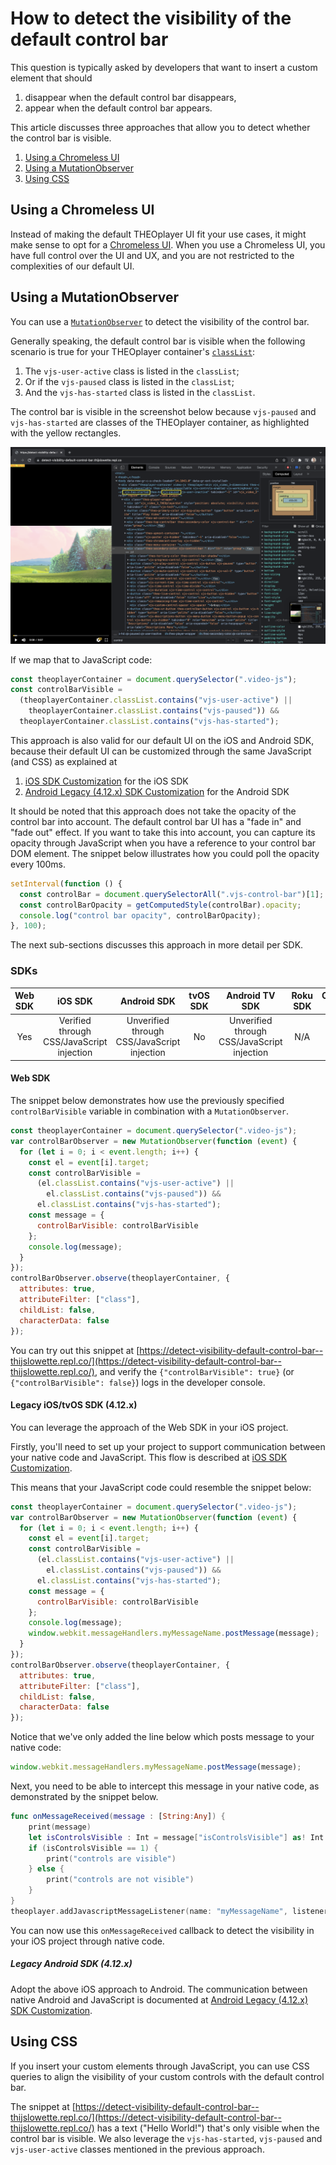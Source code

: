 # How to detect the visibility of the default control bar

This question is typically asked by developers that want to insert a custom element that should

1. disappear when the default control bar disappears,
2. appear when the default control bar appears.

This article discusses three approaches that allow you to detect whether the control bar is visible.

1. [Using a Chromeless UI](#using-a-chromeless-ui)
2. [Using a MutationObserver](#using-a-mutationobserver)
3. [Using CSS](#using-css)

## Using a Chromeless UI

Instead of making the default THEOplayer UI fit your use cases,
it might make sense to opt for a [Chromeless UI](06-how-to-build-chromeless-ui.md).
When you use a Chromeless UI, you have full control over the UI and UX,
and you are not restricted to the complexities of our default UI.

## Using a MutationObserver

You can use a [`MutationObserver`](https://developer.mozilla.org/en-US/docs/Web/API/MutationObserver) to detect the visibility of the control bar.

Generally speaking, the default control bar is visible when the following scenario is true for your THEOplayer container's [`classList`](https://developer.mozilla.org/en-US/docs/Web/API/Element/classList):

1. The `vjs-user-active` class is listed in the `classList`;
2. Or if the `vjs-paused` class is listed in the `classList`;
3. And the `vjs-has-started` class is listed in the `classList`.

The control bar is visible in the screenshot below because `vjs-paused` and `vjs-has-started` are classes of the THEOplayer container,
as highlighted with the yellow rectangles.

![](../../assets/img/ui-control-bar-visibile.png)

If we map that to JavaScript code:

```javascript
const theoplayerContainer = document.querySelector(".video-js");
const controlBarVisible =
  (theoplayerContainer.classList.contains("vjs-user-active") ||
    theoplayerContainer.classList.contains("vjs-paused")) &&
  theoplayerContainer.classList.contains("vjs-has-started");
```

This approach is also valid for our default UI on the iOS and Android SDK,
because their default UI can be customized through the same JavaScript (and CSS) as explained at

1. [iOS SDK Customization](../../../theoplayer_versioned_docs/version-v4/getting-started/01-sdks/03-ios-legacy-v4/01-ios-sdk-customization.md) for the iOS SDK
2. [Android Legacy (4.12.x) SDK Customization](../../../theoplayer_versioned_docs/version-v4/getting-started/01-sdks/02-android-legacy-v4/01-android-sdk-customization.md) for the Android SDK

It should be noted that this approach does not take the opacity of the control bar into account.
The default control bar UI has a "fade in" and "fade out" effect.
If you want to take this into account, you can capture its opacity through JavaScript when you have a reference to your control bar DOM element.
The snippet below illustrates how you could poll the opacity every 100ms.

```javascript
setInterval(function () {
  const controlBar = document.querySelectorAll(".vjs-control-bar")[1];
  const controlBarOpacity = getComputedStyle(controlBar).opacity;
  console.log("control bar opacity", controlBarOpacity);
}, 100);
```

The next sub-sections discusses this approach in more detail per SDK.

### SDKs

| Web SDK |                  iOS SDK                  |                 Android SDK                 | tvOS SDK |               Android TV SDK                | Roku SDK | Chromecast SDK |
| :-----: | :---------------------------------------: | :-----------------------------------------: | :------: | :-----------------------------------------: | :------: | :------------: |
|   Yes   | Verified through CSS/JavaScript injection | Unverified through CSS/JavaScript injection |    No    | Unverified through CSS/JavaScript injection |   N/A    |      N/A       |

#### Web SDK

The snippet below demonstrates how use the previously specified `controlBarVisible` variable in combination with a `MutationObserver`.

```javascript
const theoplayerContainer = document.querySelector(".video-js");
var controlBarObserver = new MutationObserver(function (event) {
  for (let i = 0; i < event.length; i++) {
    const el = event[i].target;
    const controlBarVisible =
      (el.classList.contains("vjs-user-active") ||
        el.classList.contains("vjs-paused")) &&
      el.classList.contains("vjs-has-started");
    const message = {
      controlBarVisible: controlBarVisible
    };
    console.log(message);
  }
});
controlBarObserver.observe(theoplayerContainer, {
  attributes: true,
  attributeFilter: ["class"],
  childList: false,
  characterData: false
});
```

You can try out this snippet at [https://detect-visibility-default-control-bar--thijslowette.repl.co/](https://detect-visibility-default-control-bar--thijslowette.repl.co/),
and verify the `{"controlBarVisible": true}` (or `{"controlBarVisible": false}`) logs in the developer console.

#### Legacy iOS/tvOS SDK (4.12.x)

You can leverage the approach of the Web SDK in your iOS project.

Firstly, you'll need to set up your project to support communication between your native code and JavaScript.
This flow is described at [iOS SDK Customization](../../../theoplayer_versioned_docs/version-v4/getting-started/01-sdks/03-ios-legacy-v4/01-ios-sdk-customization.md).

This means that your JavaScript code could resemble the snippet below:

```javascript
const theoplayerContainer = document.querySelector(".video-js");
var controlBarObserver = new MutationObserver(function (event) {
  for (let i = 0; i < event.length; i++) {
    const el = event[i].target;
    const controlBarVisible =
      (el.classList.contains("vjs-user-active") ||
        el.classList.contains("vjs-paused")) &&
      el.classList.contains("vjs-has-started");
    const message = {
      controlBarVisible: controlBarVisible
    };
    console.log(message);
    window.webkit.messageHandlers.myMessageName.postMessage(message);
  }
});
controlBarObserver.observe(theoplayerContainer, {
  attributes: true,
  attributeFilter: ["class"],
  childList: false,
  characterData: false
});
```

Notice that we've only added the line below which posts message to your native code:

```javascript
window.webkit.messageHandlers.myMessageName.postMessage(message);
```

Next, you need to be able to intercept this message in your native code,
as demonstrated by the snippet below.

```swift
func onMessageReceived(message : [String:Any]) {
    print(message)
    let isControlsVisible : Int = message["isControlsVisible"] as! Int
    if (isControlsVisible == 1) {
        print("controls are visible")
    } else {
        print("controls are not visible")
    }
}
theoplayer.addJavascriptMessageListener(name: "myMessageName", listener: onMessageReceived)
```

You can now use this `onMessageReceived` callback to detect the visibility in your iOS project through native code.

##### Legacy Android SDK (4.12.x)

Adopt the above iOS approach to Android.
The communication between native Android and JavaScript is documented at [Android Legacy (4.12.x) SDK Customization](../../../theoplayer_versioned_docs/version-v4/getting-started/01-sdks/02-android-legacy-v4/01-android-sdk-customization.md).

## Using CSS

If you insert your custom elements through JavaScript,
you can use CSS queries to align the visibility of your custom controls with the default control bar.

The snippet at [https://detect-visibility-default-control-bar--thijslowette.repl.co/](https://detect-visibility-default-control-bar--thijslowette.repl.co/)
has a text ("Hello World!") that's only visible when the control bar is visible.
We also leverage the `vjs-has-started`, `vjs-paused` and `vjs-user-active` classes mentioned in the previous approach.
